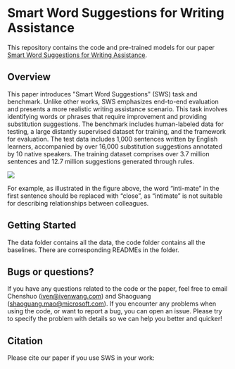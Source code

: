 # Smart Word Suggestions for Writing Assistance

This repository contains the code and pre-trained models for our paper [Smart Word Suggestions for Writing Assistance]().

## Overview

This paper introduces "Smart Word Suggestions" (SWS) task and benchmark. 
Unlike other works, SWS emphasizes end-to-end evaluation and presents a more realistic writing assistance scenario. 
This task involves identifying words or phrases that require improvement and providing substitution suggestions. 
The benchmark includes human-labeled data for testing, a large distantly supervised dataset for training, and the framework for evaluation. 
The test data includes 1,000 sentences written by English learners, accompanied by over 16,000 substitution suggestions annotated by 10 native speakers. 
The training dataset comprises over 3.7 million sentences and 12.7 million suggestions generated through rules. 

![](![](https://tva1.sinaimg.cn/large/008vOhrAly1hdvfxw0o8fj30u00y2tgd.jpg))

For example, as illustrated in the figure above, the word “inti-mate” in the first sentence should be replaced with
“close”, as “intimate” is not suitable for describing relationships between colleagues.

## Getting Started

The data folder contains all the data, the code folder contains all the baselines. There are corresponding READMEs in the folder. 

## Bugs or questions?

If you have any questions related to the code or the paper, feel free to email Chenshuo (iven@ivenwang.com) and Shaoguang (shaoguang.mao@microsoft.com). If you encounter any problems when using the code, or want to report a bug, you can open an issue. Please try to specify the problem with details so we can help you better and quicker!

## Citation

Please cite our paper if you use SWS in your work:

```

```
